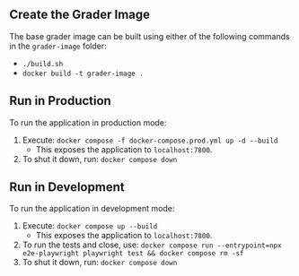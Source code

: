 ## Create the Grader Image

The base grader image can be built using either of the following commands in the `grader-image` folder:

- `./build.sh`
- `docker build -t grader-image .`

## Run in Production

To run the application in production mode:

1. Execute: `docker compose -f docker-compose.prod.yml up -d --build`
   - This exposes the application to `localhost:7800`.
2. To shut it down, run: `docker compose down`

## Run in Development

To run the application in development mode:

1. Execute: `docker compose up --build`
   - This exposes the application to `localhost:7800`.
2. To run the tests and close, use: `docker compose run --entrypoint=npx e2e-playwright playwright test && docker compose rm -sf`
3. To shut it down, run: `docker compose down`
